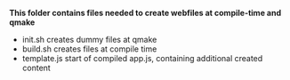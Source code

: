 **This folder contains files needed to create webfiles at compile-time and qmake**

* init.sh	creates dummy files at qmake
* build.sh	creates files at compile time
* template.js	start of compiled app.js, containing additional created content
